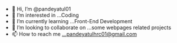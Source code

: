 - 👋 Hi, I’m @pandeyatul01
- 👀 I’m interested in ...Coding
- 🌱 I’m currently learning ...Front-End Development
- 💞️ I’m looking to collaborate on ...some webpages related projects
- 📫 How to reach me ...pandeyatulhrc01@gmail.com

<!---
pandeyatul01/pandeyatul01 is a ✨ special ✨ repository because its `README.md` (this file) appears on your GitHub profile.
You can click the Preview link to take a look at your changes.
--->
